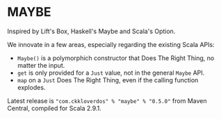 MAYBE
=====

Inspired by Lift's Box, Haskell's Maybe and Scala's Option.

We innovate in a few areas, especially regarding the existing Scala APIs:

* `Maybe()` is a polymorphich constructor that Does The Right Thing, no matter the input.
* `get` is only provided for a `Just` value, not in the general `Maybe` API.
* `map` on a `Just` Does The Right Thing, even if the calling function explodes.

Latest release is `"com.ckkloverdos" % "maybe" % "0.5.0"` from Maven Central,
compiled for Scala 2.9.1.

